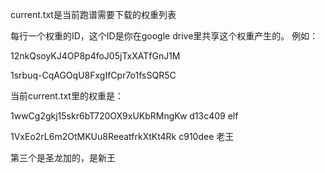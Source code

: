 
current.txt是当前跑谱需要下载的权重列表

每行一个权重的ID，这个ID是你在google drive里共享这个权重产生的。
例如：

12nkQsoyKJ4OP8p4foJ05jTxXATfGnJ1M

1srbuq-CqAGOqU8FxgIfCpr7o1fsSQR5C

当前current.txt里的权重是：


1wwCg2gkj15skr6bT720OX9xUKbRMngKw  d13c409  elf

1VxEo2rL6m2OtMKUu8ReeatfrkXtKt4Rk  c910dee  老王

第三个是圣龙加的，是新王
